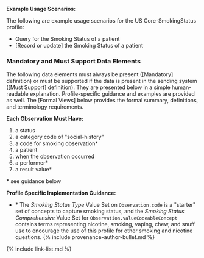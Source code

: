 
**Example Usage Scenarios:**

The following are example usage scenarios for the US Core-SmokingStatus
profile:

- Query for the Smoking Status of a patient
- [Record or update] the Smoking Status of a patient

### Mandatory and Must Support Data Elements

The following data elements must always be present ([Mandatory] definition) or must be supported if the data is present in the sending system ([Must Support] definition). They are presented below in a simple human-readable explanation. Profile-specific guidance and examples are provided as well. The [Formal Views] below provides the formal summary, definitions, and terminology requirements.

**Each Observation Must Have:**

1. a status
1. a category code of "social-history"
1. a code for smoking observation*
1. a patient
1. when the observation occurred
3. <span class="bg-success" markdown="1">a performer*</span><!-- new-content -->
3. a result value*

\* see guidance below

**Profile Specific Implementation Guidance:**

- \* The *Smoking Status Type* Value Set on `Observation.code` is a "starter" set of concepts to capture smoking status, and the *Smoking Status Comprehensive* Value Set for `Observation.valueCodeableConcept` contains terms representing nicotine, smoking, vaping, chew, and snuff use to encourage the use of this profile for other smoking and nicotine questions.
{% include provenance-author-bullet.md %}


{% include link-list.md %}
